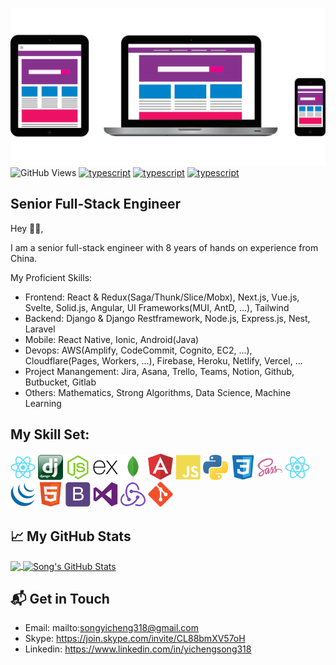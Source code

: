 ![alt README header](https://raw.githubusercontent.com/yichengsong318/yichengsong318/master/assets/header.png)
![GitHub Views](https://komarev.com/ghpvc/?username=yichengsong318&color=FAC151)
[![typescript](https://img.shields.io/badge/React-Expert-FAC151.svg?logo=react&logoWidth=20)](https://github.com/yichengsong318)
[![typescript](https://img.shields.io/badge/Django-Expert-FAC151.svg?logo=django&logoWidth=20)](https://github.com/yichengsong318)
[![typescript](https://img.shields.io/badge/Mathematics-Expert-FAC151.svg?logo=mathematics&logoWidth=20)](https://github.com/yichengsong318)
## Senior Full-Stack Engineer

Hey 👋🏻,


I am a senior full-stack engineer with 8 years of hands on experience from China.

My Proficient Skills: 
 - Frontend: React & Redux(Saga/Thunk/Slice/Mobx), Next.js, Vue.js, Svelte, Solid.js, Angular, UI Frameworks(MUI, AntD, ...), Tailwind
 - Backend: Django & Django Restframework, Node.js, Express.js, Nest, Laravel
 - Mobile: React Native, Ionic, Android(Java)
 - Devops: AWS(Amplify, CodeCommit, Cognito, EC2, ...), Cloudflare(Pages, Workers, ...), Firebase, Heroku, Netlify, Vercel, ...
 - Project Manangement: Jira, Asana, Trello, Teams, Notion, Github, Butbucket, Gitlab
 - Others: Mathematics, Strong Algorithms, Data Science, Machine Learning


## My Skill Set:

<p align="left">
<img src="https://raw.githubusercontent.com/yichengsong318/yichengsong318/master/assets/react-original.svg" height="auto" width="40">
  
<img src="https://raw.githubusercontent.com/yichengsong318/yichengsong318/master/assets/django.png" height="auto" width="40">

<img src="https://raw.githubusercontent.com/yichengsong318/yichengsong318/master/assets/nodejs-original.svg" height="auto" width="40">

<img src="https://raw.githubusercontent.com/yichengsong318/yichengsong318/master/assets/express-original.svg" height="auto" width="40">

<img src="https://raw.githubusercontent.com/yichengsong318/yichengsong318/master/assets/mongodb-original.svg" height="auto" width="40">

<img src="https://raw.githubusercontent.com/yichengsong318/yichengsong318/master/assets/angular.svg" height="auto" width="40">

<img src="https://raw.githubusercontent.com/yichengsong318/yichengsong318/master/assets/javascript-plain.svg" height="auto" width="40">

<img src="https://raw.githubusercontent.com/yichengsong318/yichengsong318/master/assets/python.svg" height="auto" width="40">

<img src="https://raw.githubusercontent.com/yichengsong318/yichengsong318/master/assets/css3-original.svg" height="auto" width="40">

<img src="https://raw.githubusercontent.com/yichengsong318/yichengsong318/master/assets/sass-original.svg" height="auto" width="40">

<img src="https://raw.githubusercontent.com/yichengsong318/yichengsong318/master/assets/react-original.svg" height="auto" width="40">

<img src="https://raw.githubusercontent.com/yichengsong318/yichengsong318/master/assets/jquery-plain.svg" height="auto" width="40">

<img src="https://raw.githubusercontent.com/yichengsong318/yichengsong318/master/assets/html5-original.svg" height="auto" width="40">

<img src="https://raw.githubusercontent.com/yichengsong318/yichengsong318/master/assets/bootstrap-plain.svg" height="auto" width="40">

<img src="https://raw.githubusercontent.com/yichengsong318/yichengsong318/master/assets/visualstudio-plain.svg" height="auto" width="40">

<img src="https://raw.githubusercontent.com/yichengsong318/yichengsong318/master/assets/redux-original.svg" height="auto" width="40">

<img src="https://raw.githubusercontent.com/yichengsong318/yichengsong318/master/assets/git-original.svg" height="auto" width="40">
</p>

## &#x1f4c8; My GitHub Stats

<a href="https://github.com/yichengsong318">
  <img align="center" src="https://github-readme-stats.vercel.app/api/top-langs/?username=yichengsong318&title_color=ffffff&text_color=c9cacc&icon_color=2bbc8a&bg_color=1d1f21" />
</a>

<a href="https://github.com/yichengsong318">
  <img align="center" src="https://github-readme-stats.vercel.app/api?username=yichengsong318&hide=PHP,html&show_icons=true&line_height=27&count_private=true&title_color=ffffff&text_color=c9cacc&icon_color=2bbc8a&bg_color=1d1f21" alt="Song's GitHub Stats" />
</a>


## 📬 Get in Touch


- Email:  mailto:songyicheng318@gmail.com
- Skype:  https://join.skype.com/invite/CL88bmXV57oH
- Linkedin: https://www.linkedin.com/in/yichengsong318
